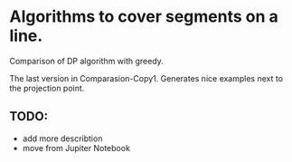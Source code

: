 # Algorithms to cover segments on a line.
Comparison of DP algorithm with greedy.

The last version in Comparasion-Copy1. Generates nice examples next to the projection point.

## TODO:
- add more describtion
- move from Jupiter Notebook


